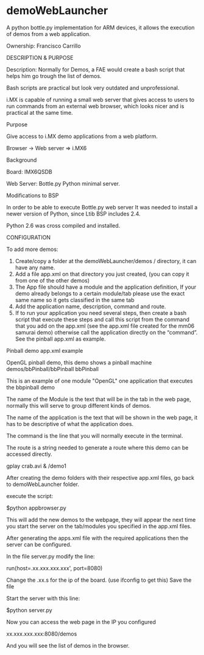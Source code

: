 demoWebLauncher
===============

A python bottle.py implementation for ARM devices, it allows the execution of demos from a web application.


Ownership: 
Francisco Carrillo

DESCRIPTION & PURPOSE

Description:
Normally for Demos, a FAE would create a bash script that helps him go trough the list of demos.

Bash scripts are practical but look very outdated  and unprofessional.

i.MX is capable of running a small web server that gives access to users to run commands from an external 
web browser, which looks nicer and is practical at the same time.


Purpose

Give access to i.MX demo applications from a web platform.


Browser -> Web server => i.MX6 

Background

Board: IMX6QSDB

Web Server: Bottle.py Python minimal server.

Modifications to BSP

In order to be able to execute Bottle.py web server It was needed to install a newer version of Python, 
since Ltib BSP includes 2.4.

Python 2.6 was cross compiled and installed.



CONFIGURATION


To add more demos:

1.	Create/copy  a folder at the demoWebLauncher/demos /  directory,  it can have any name.
2.	Add a file app.xml on that directory you just created, (you can copy it from one of the other demos)
3.	The App file should have a module and the application definition,    If your demo already belongs to a certain module/tab please use the exact same name so it gets classified in the same tab
4.	Add the application name, description, command and route.
5.	If to run your application you need several steps, then create a bash script that execute these steps and call this script from the command that you add on the app.xml   (see the app.xml file created for the mm06 samurai demo)  otherwise call the application directly on the “command”.  See the pinball app.xml as example.


Pinball demo app.xml example
<?xml version="1.0"?>

<data>
<module name="OpenGL">
         <application name="OpenGL bbpinball demo">
                        <description>OpenGL pinball demo, this demo shows a pinball machine</description>
                        <command>demos/bbPinball/bbPinball</command>
                        <route>bbPinball</route>
         </application>
</module>
</data>


This is an example of one module "OpenGL"  one application that executes the bbpinball demo

The name of the Module is the text that will be in the tab in the web page, normally this will serve to group
different kinds of demos.

The name of the application is the text that will be shown in the web page, it has to be descriptive of what 
the application does.

The command is the line that you will normally execute in the terminal.

The route is a string needed to generate a route where this demo can be accessed directly.

<application name=.H264 mp4 video play>
                <command>gplay crab.avi &amp;</command>
                <route>/demo1</route>
</application>




After creating the demo folders with their respective app.xml files, go back to demoWebLauncher folder.

execute the script:

$python appbrowser.py

This will add the new demos to the webpage,  they will appear the next time you start the server on the tab/modules you specified in the app.xml files.






After generating the apps.xml file with the required applications then the server can be configured.

In the file server.py modify the line:

run(host=.xx.xxx.xxx.xxx', port=8080)

Change the .xx.s  for the ip of the board. (use ifconfig to get this)
Save the file

Start the server with this line:


$python server.py


Now you can access the web page in the IP you configured

xx.xxx.xxx.xxx:8080/demos


And you will see the list of demos in the browser.













